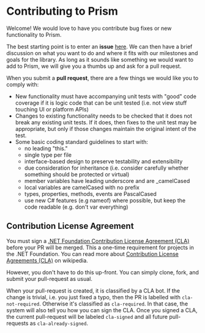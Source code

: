 # Contributing to Prism

Welcome! We would love to have you contribute bug fixes or new functionality to Prism. 

The best starting point is to enter an __issue__ [here](https://github.com/PrismLibrary/Prism/issues). We can then have a brief discussion on what you want to do and where it fits with our milestones and goals for the library. As long as it sounds like something we would want to add to Prism, we will give you a thumbs up and ask for a pull request.

When you submit a __pull request__, there are a few things we would like you to comply with:

- New functionality must have accompanying unit tests with "good" code coverage if it is logic code that can be unit tested (i.e. not view stuff touching UI or platform APIs)
- Changes to existing functionality needs to be checked that it does not break any existing unit tests. If it does, then fixes to the unit test may be appropriate, but only if those changes maintain the original intent of the test.
- Some basic coding standard guidelines to start with:
  - no leading "this."
  - single type per file
  - interface-based design to preserve testability and extensibility
  - due consideration for inheritance (i.e. consider carefully whether something should be protected or virtual)
  - member variables have leading underscore and are _camelCased
  - local variables are camelCased with no prefix
  - types, properties, methods, events are PascalCased
  - use new C# features (e.g nameof) where possible, but keep the code readable (e.g. don't var everything)

## Contribution License Agreement

You must sign a [.NET Foundation Contribution License Agreement (CLA)](http://cla.dotnetfoundation.org) before your PR will be merged. This a one-time requirement for projects in the .NET Foundation. You can read more about [Contribution License Agreements (CLA)](http://en.wikipedia.org/wiki/Contributor_License_Agreement) on wikipedia.

However, you don't have to do this up-front. You can simply clone, fork, and submit your pull-request as usual.

When your pull-request is created, it is classified by a CLA bot. If the change is trivial, i.e. you just fixed a typo, then the PR is labelled with `cla-not-required`. Otherwise it's classified as `cla-required`. In that case, the system will also tell you how you can sign the CLA. Once you signed a CLA, the current pull-request will be labeled `cla-signed` and all future pull-requests as `cla-already-signed`.
